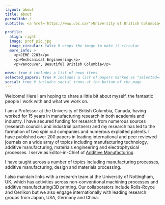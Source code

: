 ```yaml
---
layout: about
title: about
permalink: /
subtitle: <a href='https://www.ubc.ca/'>University of British Columbia</a>. Nil Satis Nisi Optimum.

profile:
  align: right
  image: prof_pic.jpg
  image_circular: false # crops the image to make it circular
  more_info: >
    <p>CEME 2203</p>
    <p>Mechcanical Engineering</p>
    <p>Vancouver, Beautiful British Columbia</p>

news: true # includes a list of news items
selected_papers: true # includes a list of papers marked as "selected={true}"
social: true # includes social icons at the bottom of the page
---
```


Welcome! Here I am hoping to share a little bit about myself, the fantastic people I work with and what we work on.

I am a Professor at the University of British Columbia, Canada, having worked for 15 years in manufacturing research in both academia and industry. I have secured funding for research from numerous sources (research councils and industrial partners) and my research has led to the formation of two spin out companies and numerous exploited patents. I have published over 200 papers in leading international and peer reviewed journals on a wide array of topics including manufacturing technology, additive manufacturing, materials engineering and electrophysical processes. I serve as Editor-in-Chief of <a href='https://www.sciencedirect.com/journal/additive-manufacturing'>Additive Manufacturing</a>.

I have taught across a number of topics including manufacturing processes, additive manufacturing, design and materials processing.

I also maintain links with a research team at the University of Nottingham, UK, which has activities across non-conventional machining processes and additive manufacturing/3D printing. Our collaborators include Rolls-Royce and Oerlikon but we also engage internationally with leading research groups from Japan, USA, Germany and China.
